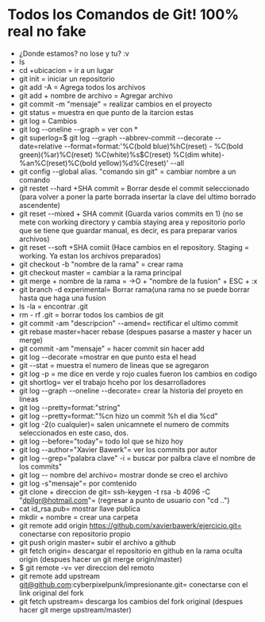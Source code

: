 ﻿# Todos los Comandos de Git! 100% real no fake
 

 - ¿Donde estamos?
 no lose y tu? :v 
 - ls
 - cd +ubicacion = ir a un lugar
 - git  init = iniciar un repositorio
 - git add -A = Agrega todos los archivos
 - git add + nombre de archivo = Agregar archivo
 - git commit -m "mensaje" = realizar cambios en el proyecto
 - git status = muestra en que punto de la itarcion estas
 - git log = Cambios
 - git log --oneline --graph = ver con *
 - git superlog=$ git log --graph --abbrev-commit --decorate
   --date=relative --format=format:'%C(bold blue)%hC(reset) - %C(bold green)(%ar)%C(reset) %C(white)%s$C(reset) %C(dim white)-
   %an%C(reset)%C(bold yellow)%d%C(reset)' --all
 - git config --global alias. "comando sin git" = cambiar nombre a un
   comando
 - git restet --hard +SHA commit = Borrar desde el commit seleccionado 
   (para volver a poner la parte borrada insertar la clave del ultimo
   borrado ascendente)
 - git reset --mixed + SHA commit  (Guarda varios commits en 1) (no se
   mete con working directory y cambia staying area y repositorio porlo
   que se tiene que guardar manual, es decir, es para preparar varios
   archivos)
 - git reset --soft +SHA comiit (Hace cambios en el repository. Staging 
   = working. Ya estan los archivos preparados)
 - git checkout -b "nombre de la rama" = crear rama
 - git checkout master = cambiar a la rama principal
 - git merge + nombre de la rama =
   ->O + "nombre de la fusion" + ESC + :x
 - git  branch -d experimental= Borrar rama(una rama no se puede borrar
   hasta que haga una fusion
 - ls -la = encontrar .git
 - rm - rf .git = borrar todos los cambios de git
 - git commit -am "descripcion" --amend= rectificar el ultimo commit
 - git rebase master=hacer rebase  (despues pasarse a master y hacer un
   merge)
 - git commit -am "mensaje" = hacer commit sin hacer add
 - git log --decorate =mostrar en que punto esta el head
 - git --stat = muestra el numero de lineas que se agregaron
 - git log -p = me dice en verde y rojo cuales fueron los cambios en
   codigo
 - git shortlog= ver el trabajo hceho por los desarrolladores
 - git log --graph --oneline --decorate= crear la historia del proyeto
   en lineas
 - git log --pretty=format:"string"
 - git log --pretty=format:"%cn hizo un commit %h el dia %cd"
 - git log -2(o cualquier)= salen unicamnete el numero de commits
   seleccionados  en este caso, dos.
 - git log --before="today"= todo lol que se hizo hoy
 - git log --author="Xavier Bawerk"= ver los commits por autor
 - git log --grep="palabra clave" -i = buscar por palbra clave el nombre
   de los commits"
 - git log -- nombre del archivo= mostrar donde se creo el archivo
 - git log -s"mensaje"= por comtenido
 - git clone + direccion de git=  ssh-keygen -t rsa -b 4096 -C
   "dpllgr@hotmail.com"= (regresar a punto de usuario con "cd ..")
 - cat id_rsa.pub= mostrar llave publica
 - mkdir + nombre = crear una carpeta
 - git remote add origin https://github.com/xavierbawerk/ejercicio.git=
   conectarse con repositorio propio
 - git push origin master= subir el archivo a github
 - git fetch origin= descargar el repositorio en github en la rama
   oculta origin (despues hacer un git merge origin/master)
 - $ git remote -v= ver direccion del remoto
 - git remote add upstream
   git@github.com:cyberpixelpunk/impresionante.git= conectarse con el
   link original del fork
 - git fetch upstream= descarga los cambios del fork original (despues
   hacer git merge upstream/master)

